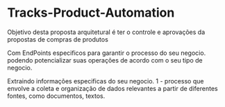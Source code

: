 # Tracks-Product-Automation

Objetivo desta proposta arquitetural é ter o controle e aprovações da propostas de  compras de produtos

Com EndPoints especificos para garantir o processo do seu negocio. podendo potencializar suas operações de acordo com o seu tipo de negocio.

Extraindo informações especificas do seu negocio. 
1 - processo que envolve a coleta e organização de dados relevantes a partir de diferentes fontes, como documentos, textos.
